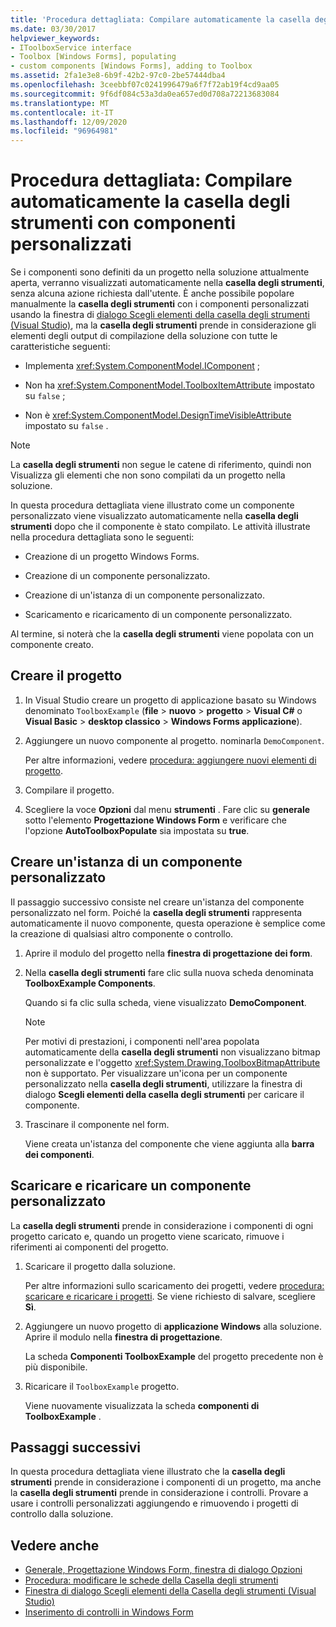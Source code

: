 ```yaml
---
title: 'Procedura dettagliata: Compilare automaticamente la casella degli strumenti con componenti personalizzati'
ms.date: 03/30/2017
helpviewer_keywords:
- IToolboxService interface
- Toolbox [Windows Forms], populating
- custom components [Windows Forms], adding to Toolbox
ms.assetid: 2fa1e3e8-6b9f-42b2-97c0-2be57444dba4
ms.openlocfilehash: 3ceebbf07c0241996479a6f7f72ab19f4cd9aa05
ms.sourcegitcommit: 9f6df084c53a3da0ea657ed0d708a72213683084
ms.translationtype: MT
ms.contentlocale: it-IT
ms.lasthandoff: 12/09/2020
ms.locfileid: "96964981"
---
```

# <a name="walkthrough-automatically-populating-the-toolbox-with-custom-components"></a>Procedura dettagliata: Compilare automaticamente la casella degli strumenti con componenti personalizzati

Se i componenti sono definiti da un progetto nella soluzione attualmente aperta, verranno visualizzati automaticamente nella **casella degli strumenti**, senza alcuna azione richiesta dall'utente. È anche possibile popolare manualmente la **casella degli strumenti** con i componenti personalizzati usando la finestra di [dialogo Scegli elementi della casella degli strumenti (Visual Studio)](/previous-versions/visualstudio/visual-studio-2010/dyca0t6t(v=vs.100)), ma la **casella degli strumenti** prende in considerazione gli elementi degli output di compilazione della soluzione con tutte le caratteristiche seguenti:

- Implementa <xref:System.ComponentModel.IComponent> ;

- Non ha <xref:System.ComponentModel.ToolboxItemAttribute> impostato su `false` ;

- Non è <xref:System.ComponentModel.DesignTimeVisibleAttribute> impostato su `false` .

> [!NOTE]
> La **casella degli strumenti** non segue le catene di riferimento, quindi non Visualizza gli elementi che non sono compilati da un progetto nella soluzione.

In questa procedura dettagliata viene illustrato come un componente personalizzato viene visualizzato automaticamente nella **casella degli strumenti** dopo che il componente è stato compilato. Le attività illustrate nella procedura dettagliata sono le seguenti:

- Creazione di un progetto Windows Forms.

- Creazione di un componente personalizzato.

- Creazione di un'istanza di un componente personalizzato.

- Scaricamento e ricaricamento di un componente personalizzato.

Al termine, si noterà che la **casella degli strumenti** viene popolata con un componente creato.

## <a name="create-the-project"></a>Creare il progetto

1. In Visual Studio creare un progetto di applicazione basato su Windows denominato `ToolboxExample` (**file**  >  **nuovo**  >  **progetto**  >  **Visual C#** o **Visual Basic**  >  **desktop classico**  >  **Windows Forms applicazione**).

2. Aggiungere un nuovo componente al progetto. nominarla `DemoComponent`.

     Per altre informazioni, vedere [procedura: aggiungere nuovi elementi di progetto](/previous-versions/visualstudio/visual-studio-2010/w0572c5b(v=vs.100)).

3. Compilare il progetto.

4. Scegliere la voce **Opzioni** dal menu **strumenti** . Fare clic su **generale** sotto l'elemento **Progettazione Windows Form** e verificare che l'opzione **AutoToolboxPopulate** sia impostata su **true**.

## <a name="create-an-instance-of-a-custom-component"></a>Creare un'istanza di un componente personalizzato

Il passaggio successivo consiste nel creare un'istanza del componente personalizzato nel form. Poiché la **casella degli strumenti** rappresenta automaticamente il nuovo componente, questa operazione è semplice come la creazione di qualsiasi altro componente o controllo.

1. Aprire il modulo del progetto nella **finestra di progettazione dei form**.

2. Nella **casella degli strumenti** fare clic sulla nuova scheda denominata **ToolboxExample Components**.

     Quando si fa clic sulla scheda, viene visualizzato **DemoComponent**.

    > [!NOTE]
    > Per motivi di prestazioni, i componenti nell'area popolata automaticamente della **casella degli strumenti** non visualizzano bitmap personalizzate e l'oggetto <xref:System.Drawing.ToolboxBitmapAttribute> non è supportato. Per visualizzare un'icona per un componente personalizzato nella **casella degli strumenti**, utilizzare la finestra di dialogo **Scegli elementi della casella degli strumenti** per caricare il componente.

3. Trascinare il componente nel form.

     Viene creata un'istanza del componente che viene aggiunta alla **barra dei componenti**.

## <a name="unload-and-reload-a-custom-component"></a>Scaricare e ricaricare un componente personalizzato

La **casella degli strumenti** prende in considerazione i componenti di ogni progetto caricato e, quando un progetto viene scaricato, rimuove i riferimenti ai componenti del progetto.

1. Scaricare il progetto dalla soluzione.

     Per altre informazioni sullo scaricamento dei progetti, vedere [procedura: scaricare e ricaricare i progetti](/previous-versions/visualstudio/visual-studio-2010/tt479x1t(v=vs.100)). Se viene richiesto di salvare, scegliere **Sì**.

2. Aggiungere un nuovo progetto di **applicazione Windows** alla soluzione. Aprire il modulo nella **finestra di progettazione**.

     La scheda **Componenti ToolboxExample** del progetto precedente non è più disponibile.

3. Ricaricare il `ToolboxExample` progetto.

     Viene nuovamente visualizzata la scheda **componenti di ToolboxExample** .

## <a name="next-steps"></a>Passaggi successivi

In questa procedura dettagliata viene illustrato che la **casella degli strumenti** prende in considerazione i componenti di un progetto, ma anche la **casella degli strumenti** prende in considerazione i controlli. Provare a usare i controlli personalizzati aggiungendo e rimuovendo i progetti di controllo dalla soluzione.

## <a name="see-also"></a>Vedere anche

- [Generale, Progettazione Windows Form, finestra di dialogo Opzioni](/previous-versions/visualstudio/visual-studio-2010/5aazxs78(v=vs.100))
- [Procedura: modificare le schede della Casella degli strumenti](/previous-versions/visualstudio/visual-studio-2010/66kwe227(v=vs.100))
- [Finestra di dialogo Scegli elementi della Casella degli strumenti (Visual Studio)](/previous-versions/visualstudio/visual-studio-2010/dyca0t6t(v=vs.100))
- [Inserimento di controlli in Windows Form](putting-controls-on-windows-forms.md)
